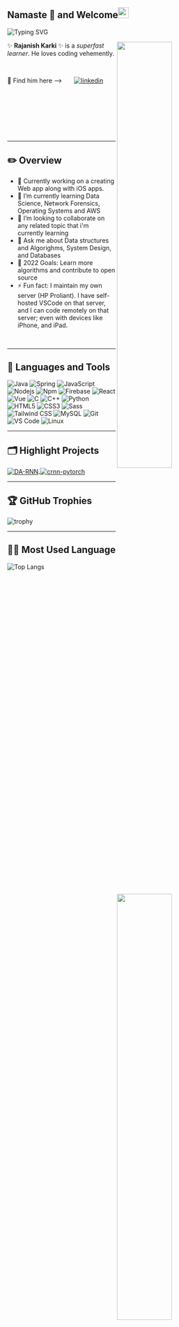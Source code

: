 ## Namaste 🙏 and Welcome<img src="https://media.giphy.com/media/hvRJCLFzcasrR4ia7z/giphy.gif" width="25px"> 

![Typing SVG](https://readme-typing-svg.herokuapp.com/?lines=HI+👋+This+is+Rajanish+Karki+👨🏻‍💻;Welcome+🙏+to+my+Github+profile+👌)




[<img align="right" width="50%" src="https://github-readme-stats-ouuan.vercel.app/api?username=whacko23&theme=aura&count_private=true&include_all_commits=true&show_icons=true&hide=contribs">](https://metrics.lecoq.io/whacko23#gh-dark-mode-only)
[<img align="right" width="50%" src="https://github-readme-stats-ouuan.vercel.app/api?username=whacko23&count_private=true&include_all_commits=true&show_icons=true&hide=contribs&theme=vue">](https://metrics.lecoq.io/whacko23#gh-light-mode-only)


✨ **Rajanish Karki** ✨ is a *superfast learner*. He loves coding vehemently. 

<br/>

🔎 Find him here  --> &nbsp; &nbsp; &nbsp; 
[![linkedin](https://img.shields.io/badge/linkedin-0A66C2?style=for-the-badge&logo=linkedin&logoColor=white)](https://www.linkedin.com/in/rajanish-karki-b91002210)

<br/>
<br/>
<br/>
<br/>
<br/>
<br/>

---
## ✏️ Overview

- 🔭 Currently working on a creating Web app along with iOS apps. 
- 🌱 I’m currently learning Data Science, Network Forensics, Operating Systems and AWS
- 👯 I’m looking to collaborate on any related topic that i'm currently learning
- 💬 Ask me about Data structures and Algorighms, System Design, and Databases
- 🥅 2022 Goals: Learn more algorithms and contribute to open source
- ⚡ Fun fact: I maintain my own server (HP Proliant). I have self-hosted VSCode on that server, and I can code remotely on that server; even with devices like iPhone, and iPad.

<br/>

---


## 🧰  Languages and Tools 


![Java](http://img.shields.io/badge/-Java-5B4638?style=flat-square&logo=java&logoColor=ffffff)
![Spring](https://img.shields.io/badge/-Spring-1C843C?style=flat-square&logo=spring&logoColor=ffffff)
![JavaScript](https://img.shields.io/badge/-JavaScript-%23F7DF1C?style=flat-square&logo=javascript&logoColor=000000&labelColor=%23F7DF1C&color=%23FFCE5A)
![Nodejs](https://img.shields.io/badge/-Nodejs-339933?style=flat-square&logo=Node.js&logoColor=ffffff)
![Npm](https://img.shields.io/badge/-npm-CB3837?style=flat-square&logo=npm)
![Firebase](https://img.shields.io/badge/-Firebase-FFCA28?style=flat-square&logo=firebase&logoColor=ffffff)
![React](https://img.shields.io/badge/-React-61DAFB?style=flat-square&logo=react&logoColor=ffffff)
![Vue](https://img.shields.io/badge/-Vue.js-4FC08D?style=flat-square&logo=Vue.js&logoColor=ffffff)
![C](http://img.shields.io/badge/-C-A8B9CC?style=flat-square&logo=c&logoColor=ffffff)
![C++](https://img.shields.io/badge/-C++-00599C?style=flat-square&logo=c++&logoColor=ffffff)
![Python](http://img.shields.io/badge/-Python-3776AB?style=flat-square&logo=python&logoColor=ffffff)
![HTML5](https://img.shields.io/badge/-HTML5-%23E44D27?style=flat-square&logo=html5&logoColor=ffffff)
![CSS3](https://img.shields.io/badge/-CSS3-%231572B6?style=flat-square&logo=css3)
![Sass](https://img.shields.io/badge/-Sass-%23CC6699?style=flat-square&logo=sass&logoColor=ffffff)
![Tailwind CSS](https://img.shields.io/badge/-Tailwind%20CSS-06B6D4?style=flat-square&logo=Tailwind%20CSS&logoColor=ffffff)
![MySQL](https://img.shields.io/badge/-MySQL-4479A1?style=flat-square&logo=MySQL&logoColor=ffffff)
![Git](https://img.shields.io/badge/-Git-%23F05032?style=flat-square&logo=git&logoColor=%23ffffff)
![VS Code](http://img.shields.io/badge/-VS%20Code-007ACC?style=flat-square&logo=visual-studio-code&logoColor=ffffff)
![Linux](http://img.shields.io/badge/-Linux-5391FE?style=flat-square&logo=powershell&logoColor=ffffff)

---
## 🗂️ Highlight Projects

<a href="https://github.com/Whacko23/Fructus">
  <img align="center" src="https://github-readme-stats.vercel.app/api/pin/?username=whacko23&repo=Fructus&show_icons=true&line_height=27&theme=radical" alt="DA-RNN" />
</a>

<a href="https://github.com/Whacko23/Fructus">
  <img align="center" src="https://github-readme-stats.vercel.app/api/pin/?username=whacko23&repo=Fructus&show_icons=true&line_height=27&theme=aura" alt="crnn-pytorch" />
</a>

---
## 🏆 GitHub Trophies

![trophy](https://github-profile-trophy.vercel.app/?username=whacko23&theme=dark&column=7)

---

## 👨‍💻 Most Used Language

![Top Langs](https://github-readme-stats.vercel.app/api/top-langs/?username=whacko23&layout=compact&theme=aura)

